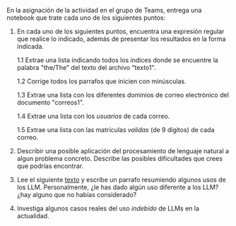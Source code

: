 En la asignación de la actividad en el grupo de Teams, entrega una notebook que trate cada uno de los siguientes puntos: 

1. En cada uno de los siguientes puntos, encuentra una expresión regular que realice lo indicado, además de presentar los resultados en la forma indicada.

	1.1 Extrae una lista indicando todos los índices donde se encuentre la palabra "the/The" del texto del archivo  "texto1".

	1.2 Corrige todos los parrafos que inicien con minúsculas.

	1.3 Extrae una lista con los diferentes dominios de correo electrónico del documento "correos1".

	1.4 Extrae una lista con los *usuarios* de cada correo.

	1.5 Extrae una lista con las matrículas *validas* (de 9 dígitos) de cada correo.
	
	
2. Describir una posible aplicación del procesamiento de lenguaje natural a algun problema concreto. Describe las posibles dificultades que crees que podrías encontrar.

3. Lee el siguiente [texto](https://nicholas.carlini.com/writing/2024/how-i-use-ai.html) y escribe un parrafo resumiendo algunos usos de los LLM. Personalmente, ¿le has dado algún uso diferente a los LLM? ¿hay alguno que no habías considerado?

4. Investiga algunos casos reales del uso *indebido* de LLMs en la actualidad.


